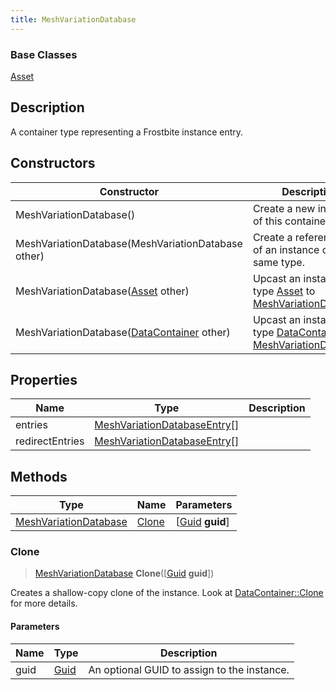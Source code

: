 ```yaml
---
title: MeshVariationDatabase
---
```

### Base Classes

[Asset](Asset)

## Description

A container type representing a Frostbite instance entry.

## Constructors

| Constructor                                                                      | Description                                                                                                                       |
| -------------------------------------------------------------------------------- | --------------------------------------------------------------------------------------------------------------------------------- |
| MeshVariationDatabase()                                                          | Create a new instance of this container type.                                                                                     |
| MeshVariationDatabase(MeshVariationDatabase other)                               | Create a reference copy of an instance of the same type.                                                                          |
| MeshVariationDatabase([Asset](Asset) other)                                      | Upcast an instance of type [Asset](Asset) to [MeshVariationDatabase](MeshVariationDatabase).                                      |
| MeshVariationDatabase([DataContainer](/vext/ref/shared/class/datacontainer) other) | Upcast an instance of type [DataContainer](/vext/ref/shared/class/datacontainer) to [MeshVariationDatabase](MeshVariationDatabase). |

## Properties

| Name            | Type                                                         | Description |
| --------------- | ------------------------------------------------------------ | ----------- |
| entries         | [MeshVariationDatabaseEntry](MeshVariationDatabaseEntry)\[\] |             |
| redirectEntries | [MeshVariationDatabaseEntry](MeshVariationDatabaseEntry)\[\] |             |

## Methods

| Type                                           | Name            | Parameters                                     |
| ---------------------------------------------- | --------------- | ---------------------------------------------- |
| [MeshVariationDatabase](MeshVariationDatabase) | [Clone](#clone) | \[[Guid](/vext/ref/shared/class/guid) **guid**\] |

### Clone

> [MeshVariationDatabase](MeshVariationDatabase) **Clone**(\[[Guid](/vext/ref/shared/class/guid) **guid**\])

Creates a shallow-copy clone of the instance. Look at [DataContainer::Clone](/vext/ref/shared/class/datacontainer#clone) for more details.

#### Parameters

| Name | Type         | Description                                 |
| ---- | ------------ | ------------------------------------------- |
| guid | [Guid](Guid) | An optional GUID to assign to the instance. |
